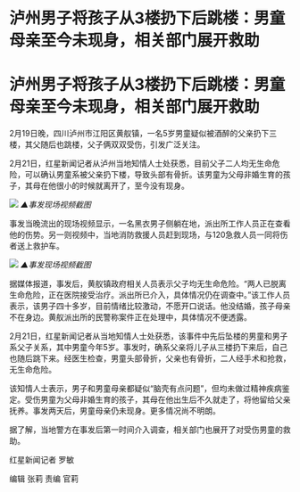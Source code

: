# 泸州男子将孩子从3楼扔下后跳楼：男童母亲至今未现身，相关部门展开救助

# 泸州男子将孩子从3楼扔下后跳楼：男童母亲至今未现身，相关部门展开救助

2月19日晚，四川泸州市江阳区黄舣镇，一名5岁男童疑似被酒醉的父亲扔下三楼，其父随后也跳楼，父子俩双双受伤，引发广泛关注。

2月21日，红星新闻记者从泸州当地知情人士处获悉，目前父子二人均无生命危险，可以确认男童系被父亲扔下楼，导致头部有骨折。该男童为父母非婚生育的孩子，其母在他很小的时候就离开了，至今没有现身。

![](https://inews.gtimg.com/om_bt/OL73KIMXretUe5OOIhrDt4ja30I9v3aNqmZXKYX6bhcjIAA/1000)
_▲事发现场视频截图_

事发当晚流出的现场视频显示，一名黑衣男子侧躺在地，派出所工作人员正在查看他的伤势。另一则视频中，当地消防救援人员赶到现场，与120急救人员一同将伤者送上救护车。

![](https://inews.gtimg.com/om_bt/O-Fw18h9nHLqsHr3IVEImua4g81NFX8ZdIrhgjBokOirsAA/1000)
_▲事发现场视频截图_

据媒体报道，事发后，黄舣镇政府相关人员表示父子均无生命危险。“两人已脱离生命危险，正在医院接受治疗。派出所已介入，具体情况仍在调查中。”该工作人员表示，该男子四十多岁，目前情绪比较激动，不愿开口说话。他没结婚，孩子母亲不在身边。黄舣派出所的民警称案件正在处理中，具体情况不便透露。

2月21日，红星新闻记者从当地知情人士处获悉，该事件中先后坠楼的男童和男子系父子关系，其中男童今年5岁。事发时，确系父亲将儿子从三楼扔下来后，自己也随后跳下来。经医生检查，男童头部骨折，父亲也有骨折，二人经手术和抢救，无生命危险。

该知情人士表示，男子和男童母亲都疑似“脑壳有点问题”，但均未做过精神疾病鉴定。受伤男童为父母非婚生育的孩子，其母在他出生后不久就走了，将他留给父亲抚养。事发两天后，男童母亲仍未现身。更多情况尚不明朗。

据了解，当地警方在事发后第一时间介入调查，相关部门也展开了对受伤男童的救助。

红星新闻记者 罗敏

编辑 张莉 责编 官莉

